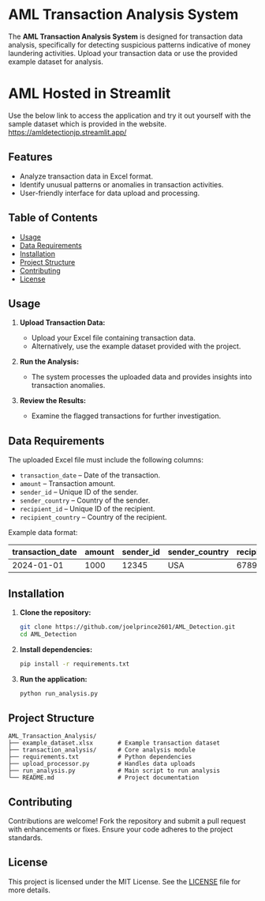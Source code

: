 # AML Transaction Analysis System

The **AML Transaction Analysis System** is designed for transaction data analysis, specifically for detecting suspicious patterns indicative of money laundering activities. Upload your transaction data or use the provided example dataset for analysis.

# AML Hosted in Streamlit
Use the below link to access the application and try it out yourself with the sample dataset which is provided in the website.
https://amldetectionjp.streamlit.app/

## Features

- Analyze transaction data in Excel format.
- Identify unusual patterns or anomalies in transaction activities.
- User-friendly interface for data upload and processing.

## Table of Contents

- [Usage](#usage)
- [Data Requirements](#data-requirements)
- [Installation](#installation)
- [Project Structure](#project-structure)
- [Contributing](#contributing)
- [License](#license)

## Usage

1. **Upload Transaction Data:**
   - Upload your Excel file containing transaction data.
   - Alternatively, use the example dataset provided with the project.

2. **Run the Analysis:**
   - The system processes the uploaded data and provides insights into transaction anomalies.

3. **Review the Results:**
   - Examine the flagged transactions for further investigation.

## Data Requirements

The uploaded Excel file must include the following columns:

- `transaction_date` – Date of the transaction.
- `amount` – Transaction amount.
- `sender_id` – Unique ID of the sender.
- `sender_country` – Country of the sender.
- `recipient_id` – Unique ID of the recipient.
- `recipient_country` – Country of the recipient.

Example data format:

| transaction_date | amount | sender_id | sender_country | recipient_id | recipient_country |
|------------------|--------|-----------|----------------|--------------|-------------------|
| 2024-01-01       | 1000   | 12345     | USA            | 67890        | UK                |

## Installation

1. **Clone the repository:**

   ```bash
   git clone https://github.com/joelprince2601/AML_Detection.git
   cd AML_Detection
   ```

2. **Install dependencies:**

   ```bash
   pip install -r requirements.txt
   ```

3. **Run the application:**

   ```bash
   python run_analysis.py
   ```

## Project Structure

```plaintext
AML_Transaction_Analysis/
├── example_dataset.xlsx       # Example transaction dataset
├── transaction_analysis/      # Core analysis module
├── requirements.txt           # Python dependencies
├── upload_processor.py        # Handles data uploads
├── run_analysis.py            # Main script to run analysis
└── README.md                  # Project documentation
```

## Contributing

Contributions are welcome! Fork the repository and submit a pull request with enhancements or fixes. Ensure your code adheres to the project standards.

## License

This project is licensed under the MIT License. See the [LICENSE](LICENSE) file for more details.
